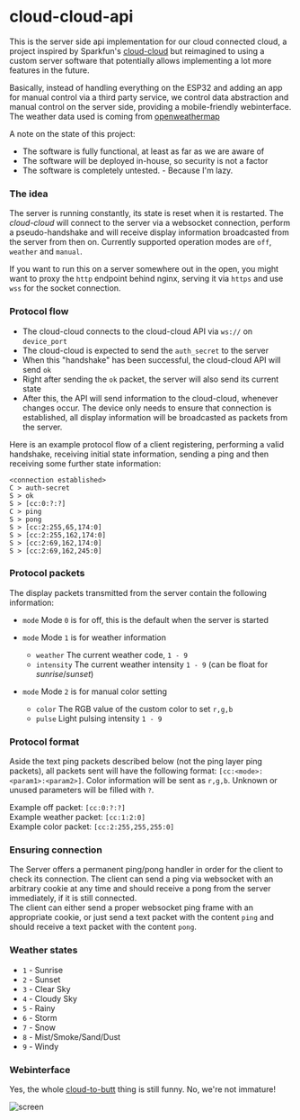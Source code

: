 # cloud-cloud-api
This is the server side api implementation for our cloud connected cloud, a project inspired by Sparkfun's [cloud-cloud](https://learn.sparkfun.com/tutorials/led-cloud-connected-cloud) but reimagined to using a custom server software that potentially allows implementing a lot more features in the future.

Basically, instead of handling everything on the ESP32 and adding an app for manual control via a third party service, we control data abstraction and manual control on the server side, providing a mobile-friendly webinterface. The weather data used is coming from [openweathermap](https://openweathermap.org/)

A note on the state of this project:
* The software is fully functional, at least as far as we are aware of
* The software will be deployed in-house, so security is not a factor
* The software is completely untested. - Because I'm lazy.

### The idea
The server is running constantly, its state is reset when it is restarted. The _cloud-cloud_ will connect to the server via a websocket connection, perform a pseudo-handshake and will receive display information broadcasted from the server from then on. Currently supported operation modes are `off`, `weather` and `manual`.

If you want to run this on a server somewhere out in the open, you might want to proxy the `http` endpoint behind nginx, serving it via `https` and use `wss` for the socket connection.

### Protocol flow
* The cloud-cloud connects to the cloud-cloud API via `ws://` on `device_port`
* The cloud-cloud is expected to send the `auth_secret` to the server
* When this "handshake" has been successful, the cloud-cloud API will send `ok`
* Right after sending the `ok` packet, the server will also send its current state
* After this, the API will send information to the cloud-cloud, whenever changes occur. The device only needs to ensure that connection is established, all display information will be broadcasted as packets from the server.

Here is an example protocol flow of a client registering, performing a valid handshake, receiving initial state information, sending a ping and then receiving some further state information:
```
<connection established>
C > auth-secret
S > ok
S > [cc:0:?:?]
C > ping
S > pong
S > [cc:2:255,65,174:0]
S > [cc:2:255,162,174:0]
S > [cc:2:69,162,174:0]
S > [cc:2:69,162,245:0]
```

### Protocol packets
The display packets transmitted from the server contain the following information:
* `mode` Mode `0` is for off, this is the default when the server is started

* `mode` Mode `1` is for weather information
  * `weather` The current weather code, `1 - 9`
  * `intensity` The current weather intensity `1 - 9` (can be float for _sunrise_/_sunset_)

* `mode` Mode `2` is for manual color setting
  * `color` The RGB value of the custom color to set `r,g,b`
  * `pulse` Light pulsing intensity `1 - 9`

### Protocol format
Aside the text ping packets described below (not the ping layer ping packets), all packets sent will have the following format: `[cc:<mode>:<param1>:<param2>]`. Color information will be sent as `r,g,b`. Unknown or unused parameters will be filled with `?`.    

Example off packet: `[cc:0:?:?]`   
Example weather packet: `[cc:1:2:0]`   
Example color packet: `[cc:2:255,255,255:0]`

### Ensuring connection
The Server offers a permanent ping/pong handler in order for the client to check its connection. The client can send a ping via websocket with an arbitrary cookie at any time and should receive a pong from the server immediately, if it is still connected.    
The client can either send a proper websocket ping frame with an appropriate cookie, or just send a text packet with the content `ping` and should receive a text packet with the content `pong`.

### Weather states
* `1` - Sunrise
* `2` - Sunset
* `3` - Clear Sky
* `4` - Cloudy Sky
* `5` - Rainy
* `6` - Storm
* `7` - Snow
* `8` - Mist/Smoke/Sand/Dust
* `9` - Windy

### Webinterface
Yes, the whole [cloud-to-butt](https://github.com/panicsteve/cloud-to-butt) thing is still funny. No, we're not immature!

![screen](http://s.cybrox.eu/s/20170707084638.png)
